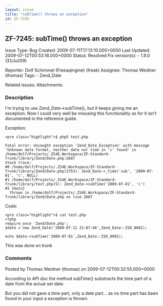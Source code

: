 ```yaml
---
layout: issue
title: "subTime() throws an exception"
id: ZF-7245
---
```


ZF-7245: subTime() throws an exception
--------------------------------------

 Issue Type: Bug Created: 2009-07-11T17:13:10.000+0000 Last Updated: 2009-07-12T00:53:16.000+0000 Status: Resolved Fix version(s): - 1.9.0 (31/Jul/09)
 
 Reporter:  Dolf Schimmel (Freeaqingme) (freak)  Assignee:  Thomas Weidner (thomas)  Tags: - Zend\_Date
 
 Related issues: 
 Attachments: 
### Description

I'm trying to use Zend\_Date->subTime(), but it keeps giving me an exception. Now I could very well be misusing this functionality as for it isn't documented in the reference guide.

Exception:

 
    <pre class="highlight">$ php5 test.php
    
    Fatal error: Uncaught exception 'Zend_Date_Exception' with message 'Unknown date format, neither date nor time in 'c' found' in /home/dolf/Projects/.ZS4E.Workspace/ZF-Standard-Trunk/library/Zend/Date.php:2687
    Stack trace:
    #0 /home/dolf/Projects/.ZS4E.Workspace/ZF-Standard-Trunk/library/Zend/Date.php(2753): Zend_Date->_time('sub', '2009-07-01', 'c', NULL)
    #1 /home/dolf/Projects/.ZS4E.Workspace/ZF-Standard-Trunk/library/test.php(5): Zend_Date->subTime('2009-07-01', 'c')
    #2 {main}
      thrown in /home/dolf/Projects/.ZS4E.Workspace/ZF-Standard-Trunk/library/Zend/Date.php on line 2687

Code:

 
    <pre class="highlight">$ cat test.php
    <?php
    require_once 'Zend/Date.php';
    $date = new Zend_Date('2009-07-11 21:07:46',Zend_Date::ISO_8601);
    
    echo $date->subTime('2009-07-01',Zend_Date::ISO_8601);

This was done on trunk

 

 

### Comments

Posted by Thomas Weidner (thomas) on 2009-07-12T00:32:55.000+0000

According to API doc the method subTime() substracts the time part of a date from the actual set date.

But you did not gave a time part, only a date part... as no time part has been found in your input a exception is thrown.

 

 